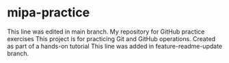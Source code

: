 # mipa-practice
This line was edited in main branch.
My repository for GitHub practice exercises
This project is for practicing Git and GitHub operations.
Created as part of a hands-on tutorial
This line was added in feature-readme-update branch.
